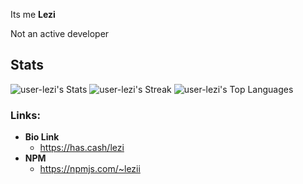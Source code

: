 Its me **Lezi**

Not an active developer

## Stats
![user-lezi's Stats](https://github-readme-stats.vercel.app/api?username=user-lezi&theme=vue-dark&show_icons=true&hide_border=true&count_private=true)
![user-lezi's Streak](https://github-readme-streak-stats.herokuapp.com/?user=user-lezi&theme=vue-dark&hide_border=true)
![user-lezi's Top Languages](https://github-readme-stats.vercel.app/api/top-langs/?username=user-lezi&theme=vue-dark&show_icons=true&hide_border=true&layout=compact)

### Links:
- **Bio Link**
  - https://has.cash/lezi
- **NPM**
  - https://npmjs.com/~lezii
